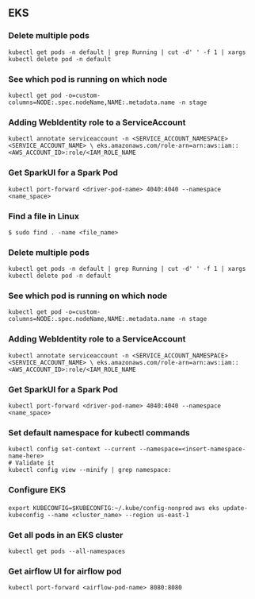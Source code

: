 ## EKS
### Delete multiple pods
`kubectl get pods -n default | grep Running | cut -d' ' -f 1 | xargs kubectl delete pod -n default`

### See which pod is running on which node
`kubectl get pod -o=custom-columns=NODE:.spec.nodeName,NAME:.metadata.name -n stage`

### Adding WebIdentity role to a ServiceAccount
`kubectl annotate serviceaccount -n <SERVICE_ACCOUNT_NAMESPACE> <SERVICE_ACCOUNT_NAME> \
eks.amazonaws.com/role-arn=arn:aws:iam::<AWS_ACCOUNT_ID>:role/<IAM_ROLE_NAME`

### Get SparkUI for a Spark Pod
`kubectl port-forward <driver-pod-name> 4040:4040 --namespace <name_space>`

### Find a file in Linux
`$ sudo find . -name <file_name>`

### Delete multiple pods
`kubectl get pods -n default | grep Running | cut -d' ' -f 1 | xargs kubectl delete pod -n default`

### See which pod is running on which node
`kubectl get pod -o=custom-columns=NODE:.spec.nodeName,NAME:.metadata.name -n stage`

### Adding WebIdentity role to a ServiceAccount
`kubectl annotate serviceaccount -n <SERVICE_ACCOUNT_NAMESPACE> <SERVICE_ACCOUNT_NAME> \
eks.amazonaws.com/role-arn=arn:aws:iam::<AWS_ACCOUNT_ID>:role/<IAM_ROLE_NAME`

### Get SparkUI for a Spark Pod
`kubectl port-forward <driver-pod-name> 4040:4040 --namespace <name_space>`

### Set default namespace for kubectl commands
```
kubectl config set-context --current --namespace=<insert-namespace-name-here>
# Validate it
kubectl config view --minify | grep namespace:
```

### Configure EKS
`export KUBECONFIG=$KUBECONFIG:~/.kube/config-nonprod`
`aws eks update-kubeconfig --name <cluster_name> --region us-east-1`



### Get all pods in an EKS cluster
`kubectl get pods --all-namespaces`

### Get airflow UI for airflow pod
`kubectl port-forward <airflow-pod-name> 8080:8080`
